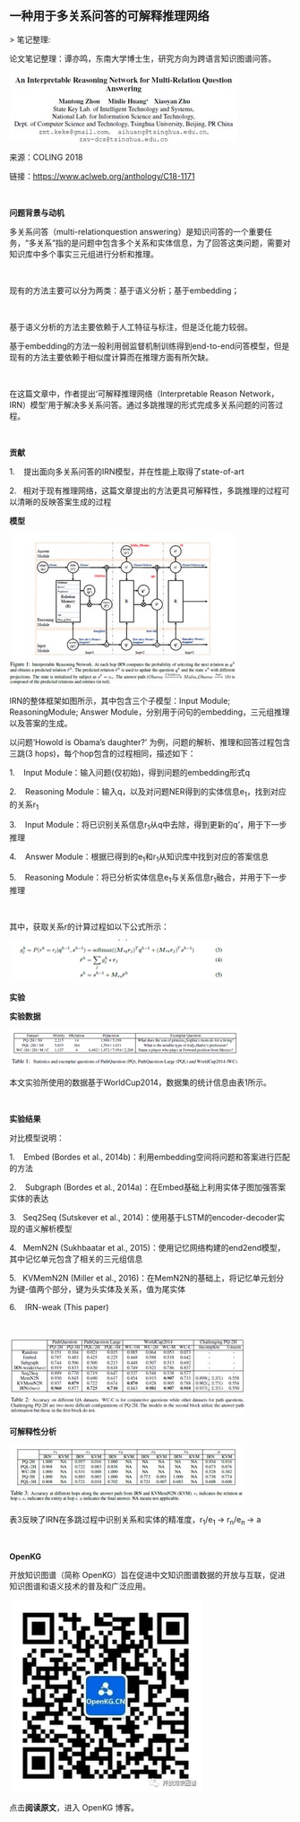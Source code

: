 
## 一种用于多关系问答的可解释推理网络

&gt; 笔记整理: 

论文笔记整理：谭亦鸣，东南大学博士生，研究方向为跨语言知识图谱问答。



![](img/一种用于多关系问答的可解释推理网络.md_1.png)

来源：COLING 2018

链接：https://www.aclweb.org/anthology/C18-1171

 

**问题背景与动机**

多关系问答（multi-relationquestion answering）是知识问答的一个重要任务，“多关系”指的是问题中包含多个关系和实体信息，为了回答这类问题，需要对知识库中多个事实三元组进行分析和推理。

 

现有的方法主要可以分为两类：基于语义分析；基于embedding；

 

基于语义分析的方法主要依赖于人工特征与标注，但是泛化能力较弱。

基于embedding的方法一般利用弱监督机制训练得到end-to-end问答模型，但是现有的方法主要依赖于相似度计算而在推理方面有所欠缺。

 

在这篇文章中，作者提出‘可解释推理网络（Interpretable Reason Network，IRN）模型’用于解决多关系问答。通过多跳推理的形式完成多关系问题的问答过程。

 

**贡献**

1.    提出面向多关系问答的IRN模型，并在性能上取得了state-of-art

2.   相对于现有推理网络，这篇文章提出的方法更具可解释性，多跳推理的过程可以清晰的反映答案生成的过程



**模型**



![](img/一种用于多关系问答的可解释推理网络.md_2.png) 

IRN的整体框架如图所示，其中包含三个子模型：Input Module; ReasoningModule; Answer Module，分别用于问句的embedding，三元组推理以及答案的生成。

以问题‘Howold is Obama’s daughter?’ 为例，问题的解析、推理和回答过程包含三跳(3 hops)，每个hop包含的过程相同，描述如下：

1.    Input Module：输入问题(仅初始)，得到问题的embedding形式q

2.    Reasoning Module：输入q，以及对问题NER得到的实体信息e<sub>1</sub>，找到对应的关系r<sub>1</sub>

3.    Input Module：将已识别关系信息r<sub>1</sub>从q中去除，得到更新的q’，用于下一步推理

4.    Answer Module：根据已得到的e<sub>1</sub>和r<sub>1</sub>从知识库中找到对应的答案信息

5.    Reasoning Module：将已分析实体信息e<sub>1</sub>与关系信息r<sub>1</sub>融合，并用于下一步推理

 

其中，获取关系r的计算过程如以下公式所示：

![](img/一种用于多关系问答的可解释推理网络.md_3.png)

**实验**

**实验数据**

![](img/一种用于多关系问答的可解释推理网络.md_4.png)

本文实验所使用的数据基于WorldCup2014，数据集的统计信息由表1所示。

 

**实验结果**

对比模型说明：

1.    Embed (Bordes et al., 2014b)：利用embedding空间将问题和答案进行匹配的方法

2.    Subgraph (Bordes et al., 2014a)：在Embed基础上利用实体子图加强答案实体的表达

3.   Seq2Seq (Sutskever et al., 2014)：使用基于LSTM的encoder-decoder实现的语义解析模型

4.   MemN2N (Sukhbaatar et al., 2015)：使用记忆网络构建的end2end模型，其中记忆单元包含了相关的三元组信息

5.   KVMemN2N (Miller et al., 2016)：在MemN2N的基础上，将记忆单元划分为键-值两个部分，键为头实体及关系，值为尾实体

6.    IRN-weak (This paper)



 

![](img/一种用于多关系问答的可解释推理网络.md_5.png)



**可解释性分析**

![](img/一种用于多关系问答的可解释推理网络.md_6.png)

表3反映了IRN在多跳过程中识别关系和实体的精准度，r<sub>1</sub>/e<sub>1 </sub>-&gt; r<sub>n</sub>/e<sub>n </sub>-&gt; a

 





**OpenKG**



开放知识图谱（简称 OpenKG）旨在促进中文知识图谱数据的开放与互联，促进知识图谱和语义技术的普及和广泛应用。

![](img/一种用于多关系问答的可解释推理网络.md_7.jpeg)

点击**阅读原文**，进入 OpenKG 博客。
